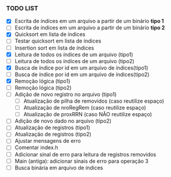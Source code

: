 ### TODO LIST

- [x] Escrita de índices em um arquivo a partir de um binário **tipo 1**  
- [ ] Escrita de índices em um arquivo a partir de um binário **tipo 2**  
- [x] Quicksort em lista de índices
- [ ] Testar quicksort em lista de índices
- [ ] Insertion sort em lista de índices
- [x] Leitura de todos os índices de um arquivo (tipo1)
- [ ] Leitura de todos os índices de um arquivo (tipo2)
- [x] Busca de índice por id em um arquivo de índices(tipo1)
- [ ] Busca de índice por id em um arquivo de índices(tipo2)
- [x] Remoção lógica (tipo1)
- [ ] Remoção lógica (tipo2)
- [ ] Adição de novo registro no arquivo (tipo1) 
    - [ ] Atualização de pilha de removidos (caso reutilize espaço)
    - [ ] Atualização de nroRegRem (caso reutilize espaço)
    - [ ] Atualização de proxRRN (caso NÃO reutilize espaço)
- [ ] Adição de novo dado no arquivo (tipo2)
- [ ] Atualização de registros (tipo1)
- [ ] Atualização de registros (tipo2)
- [ ] Ajustar mensagens de erro
- [ ] Comentar index.h
- [ ] Adicionar sinal de erro para leitura de registros removidos
- [ ] Main (antiga): adicionar sinais de erro para operação 3
- [ ] Busca binária em arquivo de índices
